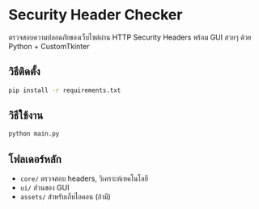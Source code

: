 # Security Header Checker

ตรวจสอบความปลอดภัยของเว็บไซต์ผ่าน HTTP Security Headers พร้อม GUI สวยๆ ด้วย Python + CustomTkinter

## วิธีติดตั้ง
```bash
pip install -r requirements.txt
```

## วิธีใช้งาน
```bash
python main.py
```

## โฟลเดอร์หลัก
- `core/` ตรวจสอบ headers, วิเคราะห์เทคโนโลยี
- `ui/` ส่วนของ GUI
- `assets/` สำหรับเก็บไอคอน (ถ้ามี)

